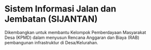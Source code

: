 # Sistem Informasi Jalan dan Jembatan (SIJANTAN)

Dikembangkan untuk membantu Kelompok Pemberdayaan Masyarakat Desa (KPMD) dalam menyusun Rencana Anggaran dan Biaya (RAB) pembangunan infrastruktur di Desa/Kelurahan.